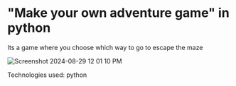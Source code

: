 # "Make your own adventure game" in python

Its a game where you choose which way to go to escape the maze

![Screenshot 2024-08-29 12 01 10 PM](https://github.com/user-attachments/assets/f182d0cd-efb1-4187-995f-720914892fc4)

Technologies used: python
